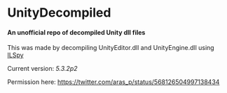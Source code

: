 # UnityDecompiled
#### An unofficial repo of decompiled Unity dll files

This was made by decompiling UnityEditor.dll and UnityEngine.dll using [ILSpy](http://ilspy.net)

Current version: *5.3.2p2* 

Permission here: https://twitter.com/aras_p/status/568126504997138434
